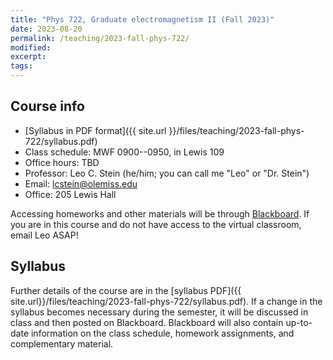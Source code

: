 ```yaml
---
title: "Phys 722, Graduate electromagnetism II (Fall 2023)"
date: 2023-08-20
permalink: /teaching/2023-fall-phys-722/
modified:
excerpt:
tags:
---
```


## Course info

* [Syllabus in PDF format]({{ site.url }}/files/teaching/2023-fall-phys-722/syllabus.pdf)
* Class schedule:  MWF 0900--0950, in Lewis 109
* Office hours:  TBD
* Professor: Leo C. Stein (he/him; you can call me "Leo" or "Dr. Stein")
* Email: [lcstein@olemiss.edu](mailto:lcstein@olemiss.edu)
* Office: 205 Lewis Hall

Accessing homeworks and other materials will be through
[Blackboard](https://blackboard.olemiss.edu/).  If you are in this
course and do not have access to the virtual classroom, email Leo
ASAP!

## Syllabus

Further details of the course are in the [syllabus PDF]({{
site.url}}/files/teaching/2023-fall-phys-722/syllabus.pdf). If a
change in the syllabus becomes necessary during the semester, it will
be discussed in class and then posted on Blackboard. Blackboard will
also contain up-to-date information on the class schedule, homework
assignments, and complementary material.
